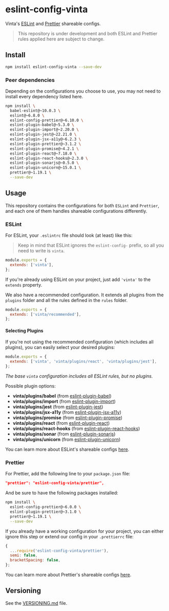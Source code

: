 # eslint-config-vinta

Vinta's [ESLint](http://eslint.org) and [Prettier](https://prettier.io/) shareable configs.

> This repository is under development and both ESLint and Prettier rules applied here are subject to change.

## Install

```bash
npm install eslint-config-vinta --save-dev
```

### Peer dependencies

Depending on the configurations you choose to use, you may not need to install every dependency listed here.

```bash
npm install \
  babel-eslint@~10.0.3 \
  eslint@~6.8.0 \
  eslint-config-prettier@~6.10.0 \
  eslint-plugin-babel@~5.3.0 \
  eslint-plugin-import@~2.20.0 \
  eslint-plugin-jest@~22.21.0 \
  eslint-plugin-jsx-a11y@~6.2.3 \
  eslint-plugin-prettier@~3.1.2 \
  eslint-plugin-promise@~4.2.1 \
  eslint-plugin-react@~7.18.0 \
  eslint-plugin-react-hooks@~2.3.0 \
  eslint-plugin-sonarjs@~0.5.0 \
  eslint-plugin-unicorn@~15.0.1 \
  prettier@~1.19.1 \
  --save-dev
```

## Usage

This repository contains the configurations for both `ESLint` and `Prettier`, and each one of them handles shareable configurations differently.

### ESLint

For ESLint, your `.eslintrc` file should look (at least) like this:

> Keep in mind that ESLint ignores the `eslint-config-` prefix, so all you need to write is `vinta`.

```js
module.exports = {
  extends: ['vinta'],
};
```

If you're already using ESLint on your project, just add `'vinta'` to the `extends` property.

We also have a recommended configuration. It extends all plugins from the `plugins` folder and all the rules defined in the `rules` folder.

```js
module.exports = {
  extends: ['vinta/recommended'],
};
```

#### Selecting Plugins

If you're not using the recommended configuration (which includes all plugins), you can easily select your desired plugins:

```js
module.exports = {
  extends: ['vinta', 'vinta/plugins/react', 'vinta/plugins/jest'],
};
```

*The base `vinta` configuration includes all ESLint rules, but no plugins.*

Possible plugin options:

- **vinta/plugins/babel** (from [eslint-plugin-babel](https://github.com/babel/eslint-plugin-babel))
- **vinta/plugins/import** (from [eslint-plugin-import](https://github.com/benmosher/eslint-plugin-import))
- **vinta/plugins/jest** (from [eslint-plugin-jest](https://github.com/jest-community/eslint-plugin-jest))
- **vinta/plugins/jsx-a11y** (from [eslint-plugin-jsx-a11y](https://github.com/evcohen/eslint-plugin-jsx-a11y))
- **vinta/plugins/promise** (from [eslint-plugin-promise](https://github.com/xjamundx/eslint-plugin-promise))
- **vinta/plugins/react** (from [eslint-plugin-react](https://github.com/yannickcr/eslint-plugin-react))
- **vinta/plugins/react-hooks** (from [eslint-plugin-react-hooks](https://github.com/facebook/react/tree/master/packages/eslint-plugin-react-hooks))
- **vinta/plugins/sonar** (from [eslint-plugin-sonarjs](https://github.com/SonarSource/eslint-plugin-sonarjs))
- **vinta/plugins/unicorn** (from [eslint-plugin-unicorn](https://github.com/sindresorhus/eslint-plugin-unicorn))

You can learn more about ESLint's shareable configs [here](http://eslint.org/docs/developer-guide/shareable-configs).

### Prettier

For Prettier, add the following line to your `package.json` file:

```json
"prettier": "eslint-config-vinta/prettier",
```

And be sure to have the following packages installed:

```bash
npm install \
  eslint-config-prettier@~6.0.0 \
  eslint-plugin-prettier@~3.1.0 \
  prettier@~1.19.1 \
  --save-dev
```

If you already have a working configuration for your project, you can either ignore this step or extend our config in your `.prettierrc` file:

```js
{
  ...require('eslint-config-vinta/prettier'),
  semi: false,
  bracketSpacing: false,
};
```

You can learn more about Prettier's shareable configs [here](https://github.com/prettier/prettier/blob/master/docs/configuration.md#sharing-configurations).

## Versioning

See the [VERSIONING.md](VERSIONING.md) file.
